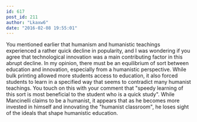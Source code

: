 ```yaml
---
id: 617
post_id: 211
author: "Lkaxw6"
date: "2016-02-08 19:55:01"
---
```

You mentioned earlier that humanism and humanistic teachings experienced a rather quick decline in popularity, and I was wondering if you agree that technological innovation was a main contributing factor in this abrupt decline. In my opinion, there must be an equilibrium of sort between education and innovation, especially from a humanistic perspective. While bulk printing allowed more students access to education, it also forced students to learn in a specified way that seems to contradict many humanist teachings. You touch on this with your comment that "speedy learning of this sort is most beneficial to the student who is a quick study". While Mancinelli claims to be a humanist, it appears that as he becomes more invested in himself and innovating the "humanist classroom", he loses sight of the ideals that shape humanistic education.
